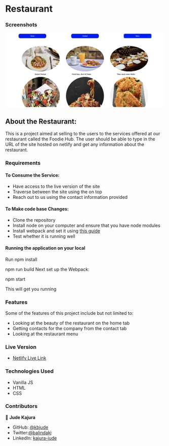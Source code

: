 # Restaurant

### Screenshots

![Screenshot](https://github.com/kbjude/restaurant/blob/ft-restaurant-2/src/images/Screenshot%202020-09-20%20at%2018.08.50.png)

## About the Restaurant:
This is a project aimed at selling to the users to the services offered at our restaurant called the Foodie Hub. The user should be able to type in the URL of the site hosted on netlify and get any information about the restaurant. 

### Requirements

#### To Consume the Service:
- Have access to the live version of the site 
- Traverse between the site using the on top
- Reach out to us using the contact information provided

#### To Make code base Changes:
- Clone the repository
- Install node on your computer and ensure that you have node modules
- Install webpack and set it using [this guide](https://webpack.js.org/guides/asset-management/#setup)
- Test whether it is running well 

#### Running the application on your local

Run npm install

npm run build
Next set up the Webpack:

npm start

This will get you running

### Features
Some of the features of this project include but not limited to:

- Looking at the beauty of the restaurant on the home tab
- Getting contacts for the company from the contact tab
- Looking at the restaurant menu

### Live Version

- [ Netlify Live Link](https://jude-restaurant.netlify.app/)

### Technologies Used

- Vanilla JS
- HTML
- CSS

### Contributors

👤 **Jude Kajura**

- GitHub: [@kbjude](https://github.com/kbjude)
- Twitter:[@balindakj](https://twitter.com/balindakj)
- LinkedIn: [kajura-jude](https://www.linkedin.com/feed/)
